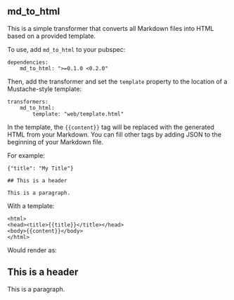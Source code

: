 ## md_to_html ##

This is a simple transformer that converts all Markdown files into HTML based on a provided template.

To use, add `md_to_html` to your pubspec:

    dependencies:
        md_to_html: ">=0.1.0 <0.2.0"

Then, add the transformer and set the `template` property to the location of a Mustache-style template:

    transformers:
        md_to_html:
            template: "web/template.html"

In the template, the `{{content}}` tag will be replaced with the generated HTML from your Markdown. You can fill other tags by adding JSON to the beginning of your Markdown file.

For example:

    {"title": "My Title"}

    ## This is a header

    This is a paragraph.

With a template:

    <html>
    <head><title>{{title}}</title></head>
    <body>{{content}}</body>
    </html>

Would render as:
    <html>
    <head><title>My Title</title></head>
    <body><h2>This is a header</h2>
    <p>This is a paragraph.</p></body>
    </html>


